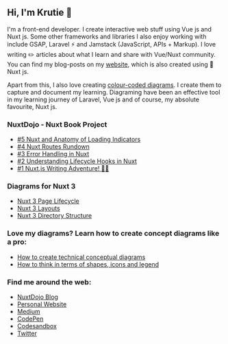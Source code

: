 ## Hi, I'm Krutie 👋
I'm a front-end developer. I create interactive web stuff using Vue js and Nuxt js. Some other frameworks and libraries I also enjoy working with include GSAP, Laravel ⚡️ and Jamstack (JavaScript, APIs + Markup). I love writing ✏️ articles about what I learn and share with Vue/Nuxt community. You can find my blog-posts on my [ website](https://krutiepatel.com/blog), which is also created using 👑 Nuxt js.

Apart from this, I also love creating [colour-coded diagrams](https://krutiepatel.com/diagrams). I create them to capture and document my learning. Diagraming have been an effective tool in my learning journey of Laravel, Vue js and of course, my absolute favourite, Nuxt js.

### NuxtDojo - Nuxt Book Project
* [#5 Nuxt and Anatomy of Loading Indicators](https://blog.nuxtdojo.com/p/5-nuxt-and-anatomy-of-loading-indicators)
* [#4 Nuxt Routes Rundown](https://blog.nuxtdojo.com/p/4-nuxt-routes-rundown)
* [#3 Error Handling in Nuxt](https://blog.nuxtdojo.com/p/3-error-handling-in-nuxt)
* [#2 Understanding Lifecycle Hooks in Nuxt](https://blog.nuxtdojo.com/p/2-understanding-lifecycle-hooks-in)
* [#1 Nuxt.js Writing Adventure! 🚀✨](https://blog.nuxtdojo.com/p/1-nuxtjs-writing-adventure)
### Diagrams for Nuxt 3

* [Nuxt 3 Page Lifecycle](https://twitter.com/KrutiePatel/status/1622447292602273795)
* [Nuxt 3 Layouts](https://twitter.com/KrutiePatel/status/1620362164069605379)
* [Nuxt 3 Directory Structure](https://twitter.com/KrutiePatel/status/1617431336402440194)

### Love my diagrams? Learn how to create concept diagrams like a pro:

* [How to create technical conceptual diagrams](https://krutiepatel.com/blog/how-to-create-technical-conceptual-diagrams)
* [How to think in terms of shapes, icons and legend](https://krutiepatel.com/blog/how-to-think-in-terms-of-shapes-icons-and-legend)

### Find me around the web:
- [NuxtDojo Blog](https://blog.nuxtdojo.com/)
- [Personal Website](https://krutiepatel.com)
- [Medium](https://medium.com/@krutie)
- [CodePen](https://codepen.io/krutie)
- [Codesandbox](https://codesandbox.io/u/krutie)
- [Twitter](https://twitter.com/KrutiePatel)

<!--
**Krutie/Krutie** is a ✨ _special_ ✨ repository because its `README.md` (this file) appears on your GitHub profile.

Here are some ideas to get you started:

- 🔭 I’m currently working on ...
- 🌱 I’m currently learning ...
- 👯 I’m looking to collaborate on ...
- 🤔 I’m looking for help with ...
- 💬 Ask me about ...
- 📫 How to reach me: ...
- 😄 Pronouns: ...
- ⚡ Fun fact: ...
-->
